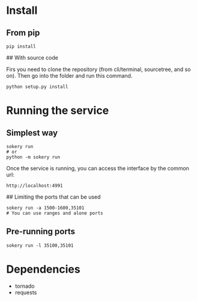 # Install

## From pip
    
    pip install 

## With source code

Firs you need to clone the repository (from cli/terminal, sourcetree, and so on). Then go into the folder and run this command.

    python setup.py install

# Running the service

## Simplest way

    sokery run
    # or
    python -m sokery run

Once the service is running, you can access the interface by the common url:

    http://localhost:4991

## Limiting the ports that can be used

    sokery run -a 1500-1600,35101
    # You can use ranges and alone ports

## Pre-running ports

    sokery run -l 35100,35101

# Dependencies

* tornado
* requests
